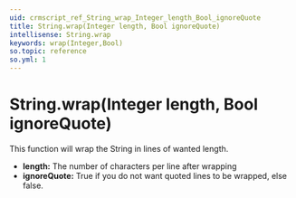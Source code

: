 ```yaml
---
uid: crmscript_ref_String_wrap_Integer_length_Bool_ignoreQuote
title: String.wrap(Integer length, Bool ignoreQuote)
intellisense: String.wrap
keywords: wrap(Integer,Bool)
so.topic: reference
so.yml: 1
---
```


# String.wrap(Integer length, Bool ignoreQuote)

This function will wrap the String in lines of wanted length.

* **length:** The number of characters per line after wrapping
* **ignoreQuote:** True if you do not want quoted lines to be wrapped, else false.
